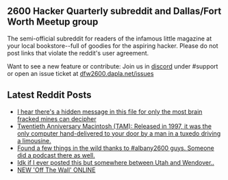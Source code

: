 ## 2600 Hacker Quarterly subreddit and Dallas/Fort Worth Meetup group
The semi-official subreddit for readers of the infamous little magazine at your local bookstore--full of goodies for the aspiring hacker. Please do not post links that violate the reddit's user agreement.

Want to see a new feature or contribute: 
Join us in [discord](https://dfw2600.dapla.net/chat) under #support or open an issue ticket at [dfw2600.dapla.net/issues](https://dfw2600.dapla.net/issues)

## Latest Reddit Posts
<!-- BLOG-POST-LIST:START -->
- [I hear there's a hidden message in this file for only the most brain fracked mines can decipher](https://www.reddit.com/r/2600/comments/1ak5fw0/i_hear_theres_a_hidden_message_in_this_file_for/)
- [Twentieth Anniversary Macintosh (TAM): Released in 1997, it was the only computer hand-delivered to your door by a man in a tuxedo driving a limousine.](https://www.reddit.com/r/2600/comments/1aiuxxc/twentieth_anniversary_macintosh_tam_released_in/)
- [Found a few things in the wild thanks to #albany2600 guys. Someone did a podcast there as well.](https://www.reddit.com/r/2600/comments/1ai9nn8/found_a_few_things_in_the_wild_thanks_to/)
- [Idk if I ever posted this but somewhere between Utah and Wendover..](https://www.reddit.com/r/2600/comments/1afbwgn/idk_if_i_ever_posted_this_but_somewhere_between/)
- [NEW 'Off The Wall' ONLINE](https://2600.com/wall/30-01-2024)
<!-- BLOG-POST-LIST:END -->
